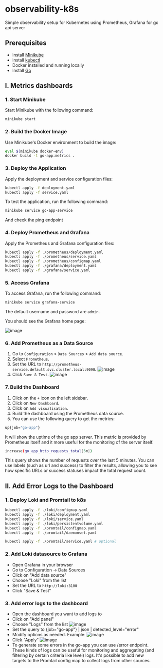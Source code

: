 # observability-k8s
Simple observability setup for Kubernetes using Prometheus, Grafana for go api server

## Prerequisites

- Install [Minikube](https://minikube.sigs.k8s.io/docs/start/)
- Install [kubectl](https://kubernetes.io/docs/tasks/tools/install-kubectl/)
- Docker installed and running locally
- Install [Go](https://golang.org/doc/install)

## I. Metrics dashboards

### 1. Start Minikube

Start Minikube with the following command:

```bash
minikube start
```

### 2. Build the Docker Image

Use Minikube's Docker environment to build the image:

```bash
eval $(minikube docker-env)
docker build -t go-app:metrics .
```

### 3. Deploy the Application

Apply the deployment and service configuration files:

```bash
kubectl apply -f deployment.yaml
kubectl apply -f service.yaml
```
To test the application, run the following command:

```bash
minikube service go-app-service
```
And check the ping endpoint

### 4. Deploy Prometheus and Grafana

Apply the Prometheus and Grafana configuration files:

```bash
kubectl apply -f ./prometheus/deployment.yaml
kubectl apply -f ./prometheus/service.yaml
kubectl apply -f ./prometheus/configmap.yaml
kubectl apply -f ./grafana/deployment.yaml
kubectl apply -f ./grafana/service.yaml
```

### 5. Access Grafana

To access Grafana, run the following command:

```bash
minikube service grafana-service
```

The default username and password are `admin`.

You should see the Grafana home page:

![image](img/grafana-home.jpg)

### 6. Add Prometheus as a Data Source

1. Go to `Configuration` > `Data Sources` > `Add data source`.
2. Select `Prometheus`.
3. Set the URL to `http://prometheus-service.default.svc.cluster.local:9090`.
![image](img/prometheus-input.jpg)
4. Click `Save & Test`.
![image](img/prometheus-save.jpg)

### 7. Build the Dashboard

1. Click on the `+` icon on the left sidebar.
2. Click on `New Dashboard`.
3. Click on `Add visualisation`.
4. Build the dashboard using the Prometheus data source.
5. You can use the following query to get the metrics:

```bash
up{job="go-app"}
```
It will show the uptime of the go app server.
This metric is provided by Prometheus itself and it more useful for the monitoring of the server itself.

```bash
increase(go_app_http_requests_total[5m])
```
This query shows the number of requests over the last 5 minutes. You can use labels (such as url and success) to filter
the results, allowing you to see how specific URLs or success statuses impact the total request count.

## II. Add Error Logs to the Dashboard

### 1. Deploy Loki and Promtail to k8s
```bash
kubectl apply -f ./loki/configmap.yaml
kubectl apply -f ./loki/deployment.yaml
kubectl apply -f ./loki/service.yaml
kubectl apply -f ./loki/persistentvolume.yaml
kubectl apply -f ./promtail/configmap.yaml
kubectl apply -f ./promtail/daemonset.yaml

kubectl apply -f ./promtail/service.yaml # optional
```

### 2. Add Loki datasource to Grafana
- Open Grafana in your browser
- Go to Configuration -> Data Sources
- Click on "Add data source"
- Choose "Loki" from the list
- Set the URL to `http://loki:3100`
- Click "Save & Test"

### 3. Add error logs to the dashboard
- Open the dashboard you want to add logs to
- Click on "Add panel"
- Choose "Logs" from the list
  ![image](img/add-logs.jpeg)
- Set the query to {job="go-app"} | json | detected_level="error"
- Modify options as needed. Example:
  ![image](img/logs-options.png)
- Click "Apply"
  ![image](img/dashboard.png)
- To generate some errors in the go-app you can use /error endpoint.
  These kinds of logs can be useful for monitoring and aggregating (and filtering by certain criteria like level) logs.
  It's possible to add new targets to the Promtail config map to collect logs from other sources.
